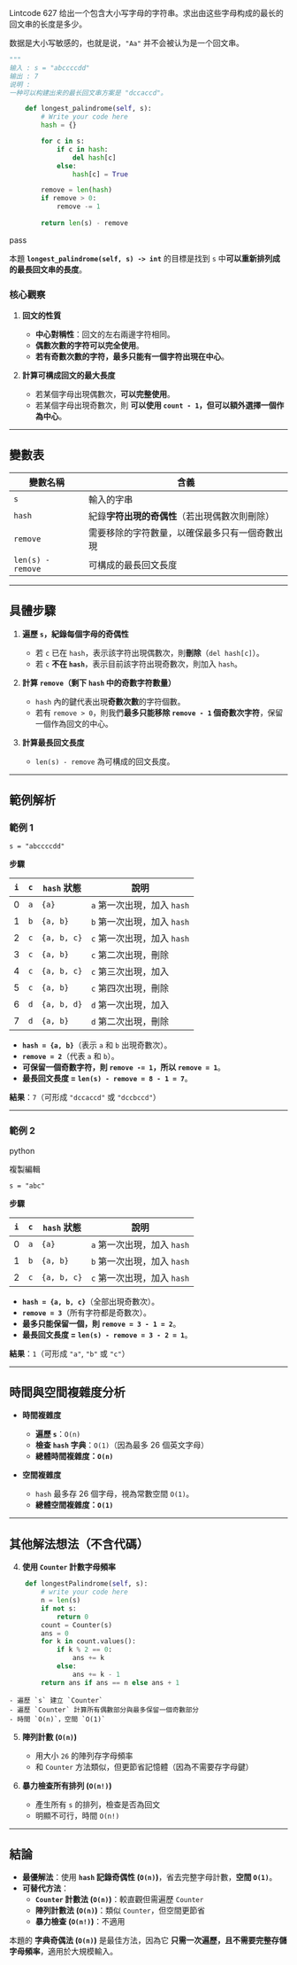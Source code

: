 Lintcode 627
给出一个包含大小写字母的字符串。求出由这些字母构成的最长的回文串的长度是多少。

数据是大小写敏感的，也就是说，`"Aa"` 并不会被认为是一个回文串。

```python
"""
输入 : s = "abccccdd"
输出 : 7
说明 : 
一种可以构建出来的最长回文串方案是 "dccaccd"。
```


```python
    def longest_palindrome(self, s):
        # Write your code here
        hash = {}

        for c in s:
            if c in hash:
                del hash[c]
            else:
                hash[c] = True

        remove = len(hash)
        if remove > 0:
            remove -= 1
    
        return len(s) - remove
```
pass


本題 **`longest_palindrome(self, s) -> int`** 的目標是找到 `s` 中**可以重新排列成的最長回文串的長度**。

### **核心觀察**

1. **回文的性質**
    
    - **中心對稱性**：回文的左右兩邊字符相同。
    - **偶數次數的字符可以完全使用**。
    - **若有奇數次數的字符，最多只能有一個字符出現在中心**。
2. **計算可構成回文的最大長度**
    
    - 若某個字母出現偶數次，**可以完整使用**。
    - 若某個字母出現奇數次，則 **可以使用 `count - 1`，但可以額外選擇一個作為中心**。

---

## **變數表**

|變數名稱|含義|
|---|---|
|`s`|輸入的字串|
|`hash`|紀錄**字符出現的奇偶性**（若出現偶數次則刪除）|
|`remove`|需要移除的字符數量，以確保最多只有一個奇數出現|
|`len(s) - remove`|可構成的最長回文長度|

---

## **具體步驟**

1. **遍歷 `s`，紀錄每個字母的奇偶性**
    
    - 若 `c` 已在 `hash`，表示該字符出現偶數次，則**刪除**（`del hash[c]`）。
    - 若 `c` **不在 `hash`**，表示目前該字符出現奇數次，則加入 `hash`。
2. **計算 `remove`（剩下 `hash` 中的奇數字符數量）**
    
    - `hash` 內的鍵代表出現**奇數次數**的字符個數。
    - 若有 `remove > 0`，則我們**最多只能移除 `remove - 1` 個奇數次字符**，保留一個作為回文的中心。
3. **計算最長回文長度**
    
    - `len(s) - remove` 為可構成的回文長度。

---

## **範例解析**

### **範例 1**

`s = "abccccdd"`

**步驟**

|`i`|`c`|`hash` 狀態|說明|
|---|---|---|---|
|0|`a`|`{a}`|`a` 第一次出現，加入 `hash`|
|1|`b`|`{a, b}`|`b` 第一次出現，加入 `hash`|
|2|`c`|`{a, b, c}`|`c` 第一次出現，加入 `hash`|
|3|`c`|`{a, b}`|`c` 第二次出現，刪除|
|4|`c`|`{a, b, c}`|`c` 第三次出現，加入|
|5|`c`|`{a, b}`|`c` 第四次出現，刪除|
|6|`d`|`{a, b, d}`|`d` 第一次出現，加入|
|7|`d`|`{a, b}`|`d` 第二次出現，刪除|

- **`hash = {a, b}`**（表示 `a` 和 `b` 出現奇數次）。
- **`remove = 2`**（代表 `a` 和 `b`）。
- **可保留一個奇數字符，則 `remove -= 1`，所以 `remove = 1`**。
- **最長回文長度 = `len(s) - remove = 8 - 1 = 7`**。

**結果**：`7`（可形成 `"dccaccd"` 或 `"dccbccd"`）

---

### **範例 2**

python

複製編輯

`s = "abc"`

**步驟**

|`i`|`c`|`hash` 狀態|說明|
|---|---|---|---|
|0|`a`|`{a}`|`a` 第一次出現，加入 `hash`|
|1|`b`|`{a, b}`|`b` 第一次出現，加入 `hash`|
|2|`c`|`{a, b, c}`|`c` 第一次出現，加入 `hash`|

- **`hash = {a, b, c}`**（全部出現奇數次）。
- **`remove = 3`**（所有字符都是奇數次）。
- **最多只能保留一個，則 `remove = 3 - 1 = 2`**。
- **最長回文長度 = `len(s) - remove = 3 - 2 = 1`**。

**結果**：`1`（可形成 `"a"`, `"b"` 或 `"c"`）

---

## **時間與空間複雜度分析**

- **時間複雜度**
    
    - **遍歷 `s`**：`O(n)`
    - **檢查 `hash` 字典**：`O(1)`（因為最多 26 個英文字母）
    - **總體時間複雜度：`O(n)`**
- **空間複雜度**
    
    - `hash` 最多存 26 個字母，視為常數空間 `O(1)`。
    - **總體空間複雜度：`O(1)`**

---

## **其他解法想法（不含代碼）**

4. **使用 `Counter` 計數字母頻率**
```python
    def longestPalindrome(self, s):
        # write your code here
        n = len(s)
        if not s:
            return 0
        count = Counter(s)
        ans = 0
        for k in count.values():
            if k % 2 == 0:
                ans += k
            else:
                ans += k - 1
        return ans if ans == n else ans + 1
```
    - 遍歷 `s` 建立 `Counter`
    - 遍歷 `Counter` 計算所有偶數部分與最多保留一個奇數部分
    - 時間 `O(n)`，空間 `O(1)`
5. **陣列計數 (`O(n)`)**
    
    - 用大小 `26` 的陣列存字母頻率
    - 和 `Counter` 方法類似，但更節省記憶體（因為不需要存字母鍵）
6. **暴力檢查所有排列 (`O(n!)`)**
    
    - 產生所有 `s` 的排列，檢查是否為回文
    - 明顯不可行，時間 `O(n!)`

---

## **結論**

- **最優解法**：使用 **`hash` 記錄奇偶性 (`O(n)`)**，省去完整字母計數，**空間 `O(1)`**。
- **可替代方法**：
    - **`Counter` 計數法 (`O(n)`)**：較直觀但需遍歷 `Counter`
    - **陣列計數法 (`O(n)`)**：類似 `Counter`，但空間更節省
    - **暴力檢查 (`O(n!)`)**：不適用

本題的 **字典奇偶法 (`O(n)`)** 是最佳方法，因為它 **只需一次遍歷，且不需要完整存儲字母頻率**，適用於大規模輸入。